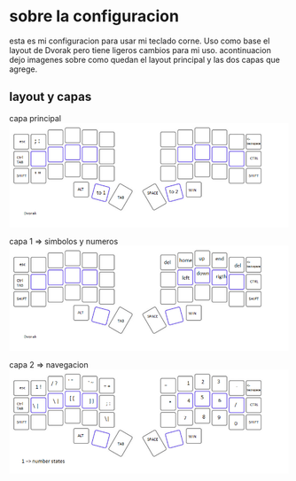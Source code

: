 # sobre la configuracion

esta es mi configuracion para usar mi teclado corne. Uso como base el layout de Dvorak pero tiene ligeros cambios para mi uso. acontinuacion dejo imagenes sobre como quedan el layout principal y las dos capas que agrege.

## layout y capas 

capa principal
![layout principal](/documents/cape0.png)

capa 1 => simbolos y numeros
![simbolos y numeros](/documents/cape1.png) 
 
capa 2 => navegacion
![simbolos y numeros](/documents/cape2.png) 



